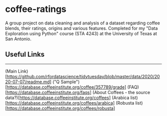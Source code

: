 # coffee-ratings
A group project on data cleaning and analysis of a dataset regarding coffee blends, their ratings, origins and various features. Completed for my "Data Exploration using Python" course (STA 4243) at the University of Texas at San Antonio.

## Useful Links
------
(Main Link)[https://github.com/rfordatascience/tidytuesday/blob/master/data/2020/2020-07-07/readme.md]
("Q Sample")[https://database.coffeeinstitute.org/coffee/357789/grade]
(FAQ)[https://database.coffeeinstitute.org/faqs]
(About Coffees - the source data?)[https://database.coffeeinstitute.org/coffees]
(Arabica list)[https://database.coffeeinstitute.org/coffees/arabica]
(Robusta list)[https://database.coffeeinstitute.org/coffees/robusta]